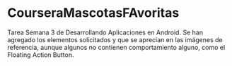 # CourseraMascotasFAvoritas
Tarea Semana 3 de Desarrollando Aplicaciones en Android.
Se han agregado los elementos solicitados y que se aprecian en las imágenes de referencia, aunque algunos no contienen comportamiento alguno,
como el Floating Action Button.
